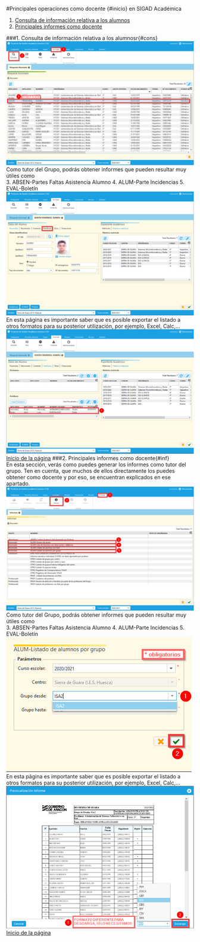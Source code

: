 #Principales operaciones como docente {#inicio} en SIGAD Académica

1. [Consulta de información relativa a los alumnos](#cons)   
2. [Principales informes como docente](#inf)  

###1. Consulta de información relativa a los alumnosr{#cons}  
![Informes 1](https://raw.githubusercontent.com/catedu/curso-basico-sigad/master/img/academica/docente/consultar_datos/1.png)  
Como tutor del Grupo, podrás obtener informes que pueden resultar muy útiles como  
3. ABSEN-Partes Faltas Asistencia Alumno
4. ALUM-Parte Incidencias
5. EVAL-Boletín
![Informes 2](https://raw.githubusercontent.com/catedu/curso-basico-sigad/master/img/academica/docente/consultar_datos/2.png)  
En esta página es importante saber que es posible exportar el listado a otros formatos para su posterior utilización, por ejemplo, Excel, Calc,... 
![Informes 3](https://raw.githubusercontent.com/catedu/curso-basico-sigad/master/img/academica/docente/consultar_datos/3.png) 
[Inicio de la página](#inicio)
###2. Principales informes como docente{#inf}  
En esta sección, verás como puedes generar los informes como tutor del grupo. Ten en cuenta, que muchos de ellos directamente los puedes obtener como docente y por eso, se encuentran explicados en ese apartado.
![Informes 1](https://raw.githubusercontent.com/catedu/curso-basico-sigad/master/img/academica/docente/imprimir_informes/1.png)  
Como tutor del Grupo, podrás obtener informes que pueden resultar muy útiles como  
3. ABSEN-Partes Faltas Asistencia Alumno
4. ALUM-Parte Incidencias
5. EVAL-Boletín
![Informes 2](https://raw.githubusercontent.com/catedu/curso-basico-sigad/master/img/academica/docente/imprimir_informes/2.png)  
En esta página es importante saber que es posible exportar el listado a otros formatos para su posterior utilización, por ejemplo, Excel, Calc,... 
![Informes 3](https://raw.githubusercontent.com/catedu/curso-basico-sigad/master/img/academica/docente/imprimir_informes/3.png)  
[Inicio de la página](#inicio)